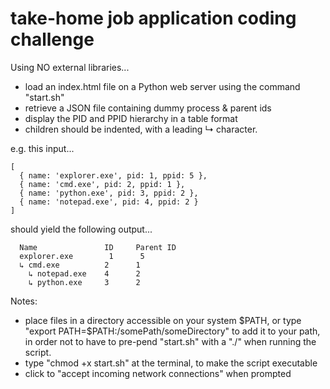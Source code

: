 # take-home job application coding challenge

Using NO external libraries...

- load an index.html file on a Python web server using the command "start.sh"
- retrieve a JSON file containing dummy process & parent ids
- display the PID and PPID hierarchy in a table format
- children should be indented, with a leading ↳ character.

e.g.  this input...

~~~~
[
  { name: 'explorer.exe', pid: 1, ppid: 5 },
  { name: 'cmd.exe', pid: 2, ppid: 1 },
  { name: 'python.exe', pid: 3, ppid: 2 },
  { name: 'notepad.exe', pid: 4, ppid: 2 }
]
~~~~

should yield the following output...

~~~~
  Name               ID     Parent ID
  explorer.exe        1      5
  ↳ cmd.exe          2      1
    ↳ notepad.exe    4      2
    ↳ python.exe     3      2
~~~~



Notes:

- place files in a directory accessible on your system $PATH,
  or type "export PATH=$PATH:/somePath/someDirectory" to add it to your path,
  in order not to have to pre-pend "start.sh" with a "./" when running the script.
- type "chmod +x start.sh" at the terminal, to make the script executable
- click to "accept incoming network connections" when prompted



 
